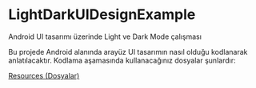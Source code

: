 # LightDarkUIDesignExample
Android UI tasarımı üzerinde Light ve Dark Mode çalışması

Bu projede Android alanında arayüz UI tasarımın nasıl olduğu kodlanarak anlatılacaktır. Kodlama aşamasında kullanacağınız dosyalar şunlardır:

<a href='https://github.com/mertatay-ce/LightDarkUIDesignExample/tree/main/app/src/main/res'>Resources (Dosyalar)</a>
